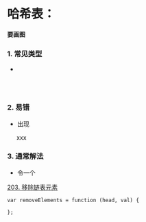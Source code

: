 # 哈希表：

<strong>要画图</strong>

### 1. 常见类型

* 

&ensp;&ensp;

````

````



### 2. 易错

* 出现

&ensp; &ensp; xxx


### 3. 通常解法

* 令一个


[203. 移除链表元素](https://leetcode.cn/problems/remove-linked-list-elements/)

````
var removeElements = function (head, val) {
  
};

````